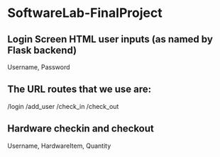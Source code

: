 # SoftwareLab-FinalProject

## Login Screen HTML user inputs (as named by Flask backend)
Username, Password

## The URL routes that we use are:
/login
/add_user
/check_in
/check_out

## Hardware checkin and checkout
Username, HardwareItem, Quantity

